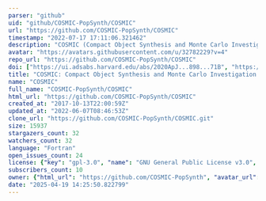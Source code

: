```yaml
---
parser: "github"
uid: "github/COSMIC-PopSynth/COSMIC"
url: "https://github.com/COSMIC-PopSynth/COSMIC"
timestamp: "2022-07-17 17:11:06.321462"
description: "COSMIC (Compact Object Synthesis and Monte Carlo Investigation Code)"
avatar: "https://avatars.githubusercontent.com/u/32782229?v=4"
repo_url: "https://github.com/COSMIC-PopSynth/COSMIC"
doi: ["https://ui.adsabs.harvard.edu/abs/2020ApJ...898...71B", "https://ui.adsabs.harvard.edu/abs/2021ascl.soft08022B/abstract"]
title: "COSMIC: Compact Object Synthesis and Monte Carlo Investigation Code"
name: "COSMIC"
full_name: "COSMIC-PopSynth/COSMIC"
html_url: "https://github.com/COSMIC-PopSynth/COSMIC"
created_at: "2017-10-13T22:00:59Z"
updated_at: "2022-06-07T08:46:53Z"
clone_url: "https://github.com/COSMIC-PopSynth/COSMIC.git"
size: 15937
stargazers_count: 32
watchers_count: 32
language: "Fortran"
open_issues_count: 24
license: {"key": "gpl-3.0", "name": "GNU General Public License v3.0", "spdx_id": "GPL-3.0", "url": "https://api.github.com/licenses/gpl-3.0", "node_id": "MDc6TGljZW5zZTk="}
subscribers_count: 10
owner: {"html_url": "https://github.com/COSMIC-PopSynth", "avatar_url": "https://avatars.githubusercontent.com/u/32782229?v=4", "login": "COSMIC-PopSynth", "type": "Organization"}
date: "2025-04-19 14:25:50.822799"
---
```

